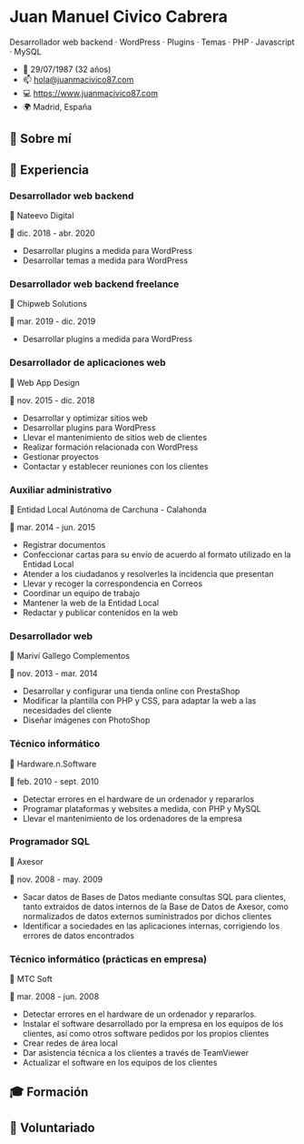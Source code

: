 # Juan Manuel Civico Cabrera
Desarrollador web backend · WordPress · Plugins · Temas · PHP · Javascript · MySQL

- :baby: 29/07/1987 (32 años)
- :mailbox: hola@juanmacivico87.com
- :computer: https://www.juanmacivico87.com
- :earth_africa: Madrid, España

## :bust_in_silhouette: Sobre mí

## :wrench: Experiencia

### Desarrollador web backend
:office: Nateevo Digital

:date: dic. 2018 - abr. 2020

- Desarrollar plugins a medida para WordPress
- Desarrollar temas a medida para WordPress

### Desarrollador web backend freelance
:office: Chipweb Solutions

:date: mar. 2019 - dic. 2019

- Desarrollar plugins a medida para WordPress

### Desarrollador de aplicaciones web
:office: Web App Design

:date: nov. 2015 - dic. 2018

- Desarrollar y optimizar sitios web
- Desarrollar plugins para WordPress
- Llevar el mantenimiento de sitios web de clientes
- Realizar formación relacionada con WordPress
- Gestionar proyectos
- Contactar y establecer reuniones con los clientes

### Auxiliar administrativo
:office: Entidad Local Autónoma de Carchuna - Calahonda

:date: mar. 2014 - jun. 2015

- Registrar documentos
- Confeccionar cartas para su envío de acuerdo al formato utilizado en la Entidad Local
- Atender a los ciudadanos y resolverles la incidencia que presentan
- Llevar y recoger la correspondencia en Correos
- Coordinar un equipo de trabajo
- Mantener la web de la Entidad Local
- Redactar y publicar contenidos en la web

### Desarrollador web
:office: Mariví Gallego Complementos

:date: nov. 2013 - mar. 2014

- Desarrollar y configurar una tienda online con PrestaShop
- Modificar la plantilla con PHP y CSS, para adaptar la web a las necesidades del cliente
- Diseñar imágenes con PhotoShop

### Técnico informático
:office: Hardware.n.Software

:date: feb. 2010 - sept. 2010

- Detectar errores en el hardware de un ordenador y repararlos
- Programar plataformas y websites a medida, con PHP y MySQL
- Llevar el mantenimiento de los ordenadores de la empresa

### Programador SQL
:office: Axesor

:date: nov. 2008 - may. 2009

- Sacar datos de Bases de Datos mediante consultas SQL para clientes, tanto extraidos de datos internos de la Base de Datos de Axesor, como normalizados de datos externos suministrados por dichos clientes
- Identificar a sociedades en las aplicaciones internas, corrigiendo los errores de datos encontrados

### Técnico informático (prácticas en empresa)
:office: MTC Soft

:date: mar. 2008 - jun. 2008

- Detectar errores en el hardware de un ordenador y repararlos.
- Instalar el software desarrollado por la empresa en los equipos de los clientes, así como otros software pedidos por los propios clientes
- Crear redes de área local
- Dar asistencia técnica a los clientes a través de TeamViewer
- Actualizar el software en los equipos de los clientes

## :mortar_board: Formación

## :muscle: Voluntariado